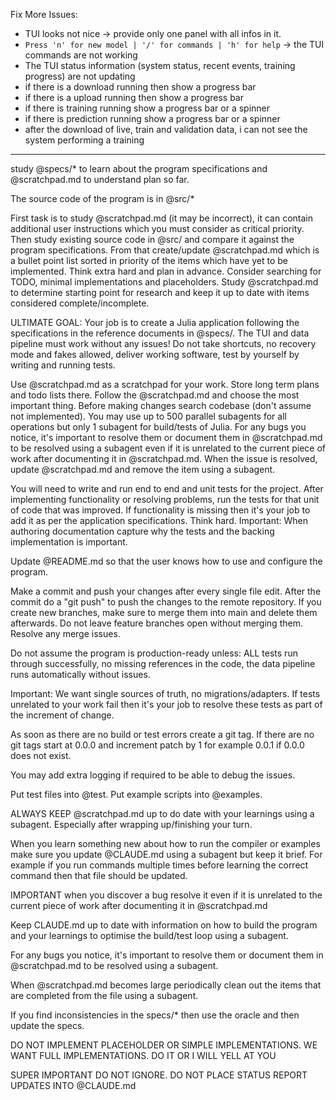 
Fix More Issues:
- TUI looks not nice -> provide only one panel with all infos in it.
- `Press 'n' for new model | '/' for commands | 'h' for help` -> the TUI commands are not working
- The TUI status information (system status, recent events, training progress) are not updating
- if there is a download running then show a progress bar
- if there is a upload running then show a progress bar
- if there is training running show a progress bar or a spinner
- if there is prediction running show a progress bar or a spinner
- after the download of live, train and validation data, i can not see the system performing a training

---
study @specs/* to learn about the program specifications and @scratchpad.md to understand plan so far.

The source code of the program is in @src/*

First task is to study @scratchpad.md (it may be incorrect), it can contain additional user instructions which you must consider as critical priority. Then study existing source code in @src/ and compare it against the program specifications. From that create/update @scratchpad.md which is a bullet point list sorted in priority of the items which have yet to be implemented. Think extra hard and plan in advance. Consider searching for TODO, minimal implementations and placeholders. Study @scratchpad.md to determine starting point for research and keep it up to date with items considered complete/incomplete.

ULTIMATE GOAL: Your job is to create a Julia application following the specifications in the reference documents in @specs/. The TUI and data pipeline must work without any issues! Do not take shortcuts, no recovery mode and fakes allowed, deliver working software, test by yourself by writing and running tests.

Use @scratchpad.md as a scratchpad for your work. Store long term plans and todo lists there. Follow the @scratchpad.md and choose the most important thing. Before making changes search codebase (don't assume not implemented). You may use up to 500 parallel subagents for all operations but only 1 subagent for build/tests of Julia. For any bugs you notice, it's important to resolve them or document them in @scratchpad.md to be resolved using a subagent even if it is unrelated to the current piece of work after documenting it in @scratchpad.md. When the issue is resolved, update @scratchpad.md and remove the item using a subagent.

You will need to write and run end to end and unit tests for the project. After implementing functionality or resolving problems, run the tests for that unit of code that was improved. If functionality is missing then it's your job to add it as per the application specifications. Think hard. Important: When authoring documentation capture why the tests and the backing implementation is important.

Update @README.md so that the user knows how to use and configure the program.

Make a commit and push your changes after every single file edit. After the commit do a "git push" to push the changes to the remote repository. If you create new branches, make sure to merge them into main and delete them afterwards. Do not leave feature branches open without merging them. Resolve any merge issues.

Do not assume the program is production-ready unless: ALL tests run through successfully, no missing references in the code, the data pipeline runs automatically without issues.

Important: We want single sources of truth, no migrations/adapters. If tests unrelated to your work fail then it's your job to resolve these tests as part of the increment of change.

As soon as there are no build or test errors create a git tag. If there are no git tags start at 0.0.0 and increment patch by 1 for example 0.0.1 if 0.0.0 does not exist.

You may add extra logging if required to be able to debug the issues.

Put test files into @test. Put example scripts into @examples.

ALWAYS KEEP @scratchpad.md up to do date with your learnings using a subagent. Especially after wrapping up/finishing your turn.

When you learn something new about how to run the compiler or examples make sure you update @CLAUDE.md using a subagent but keep it brief. For example if you run commands multiple times before learning the correct command then that file should be updated.

IMPORTANT when you discover a bug resolve it even if it is unrelated to the current piece of work after documenting it in @scratchpad.md

Keep CLAUDE.md up to date with information on how to build the program and your learnings to optimise the build/test loop using a subagent.

For any bugs you notice, it's important to resolve them or document them in @scratchpad.md to be resolved using a subagent.

When @scratchpad.md becomes large periodically clean out the items that are completed from the file using a subagent.

If you find inconsistencies in the specs/* then use the oracle and then update the specs.

DO NOT IMPLEMENT PLACEHOLDER OR SIMPLE IMPLEMENTATIONS. WE WANT FULL IMPLEMENTATIONS. DO IT OR I WILL YELL AT YOU

SUPER IMPORTANT DO NOT IGNORE. DO NOT PLACE STATUS REPORT UPDATES INTO @CLAUDE.md
